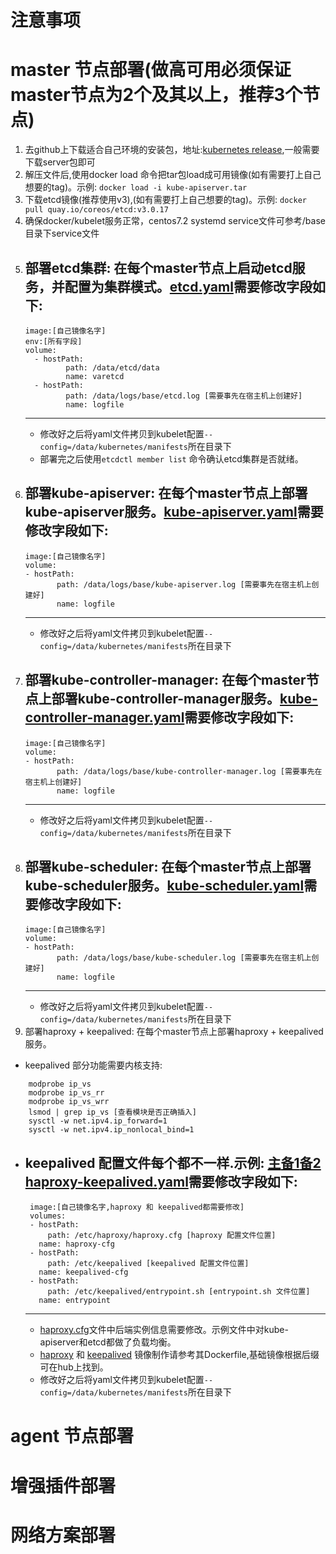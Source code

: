 # 注意事项
# master 节点部署(做高可用必须保证master节点为2个及其以上，推荐3个节点)
1. 去github上下载适合自己环境的安装包，地址:[kubernetes release](https://github.com/kubernetes/kubernetes/blob/master/CHANGELOG.md),一般需要下载server包即可
2. 解压文件后,使用docker load 命令把tar包load成可用镜像(如有需要打上自己想要的tag)。示例: `docker load -i kube-apiserver.tar`
3. 下载etcd镜像(推荐使用v3),(如有需要打上自己想要的tag)。示例: `docker pull quay.io/coreos/etcd:v3.0.17`
4. 确保docker/kubelet服务正常，centos7.2 systemd service文件可参考/base目录下service文件
5. 部署etcd集群: 在每个master节点上启动etcd服务，并配置为集群模式。[etcd.yaml](/base/master/etcd.yaml)需要修改字段如下:
	---
	   image:[自己镜像名字]
	   env:[所有字段]
	   volume:
	     - hostPath:
      	        path: /data/etcd/data
    	        name: varetcd
	     - hostPath:
      	        path: /data/logs/base/etcd.log [需要事先在宿主机上创建好]
    	        name: logfile
	---
	* 修改好之后将yaml文件拷贝到kubelet配置`--config=/data/kubernetes/manifests`所在目录下
	* 部署完之后使用`etcdctl member list` 命令确认etcd集群是否就绪。
6. 部署kube-apiserver: 在每个master节点上部署kube-apiserver服务。[kube-apiserver.yaml](/base/master/kube-apiserver.yaml)需要修改字段如下:
	---
	   image:[自己镜像名字]
	   volume:
	   - hostPath:
      	      path: /data/logs/base/kube-apiserver.log [需要事先在宿主机上创建好]
    	      name: logfile
	---
	* 修改好之后将yaml文件拷贝到kubelet配置`--config=/data/kubernetes/manifests`所在目录下
7. 部署kube-controller-manager: 在每个master节点上部署kube-controller-manager服务。[kube-controller-manager.yaml](/base/master/kube-controller-manager.yaml)需要修改字段如下:
	---
	   image:[自己镜像名字]
	   volume:
	   - hostPath:
      	      path: /data/logs/base/kube-controller-manager.log [需要事先在宿主机上创建好]
    	      name: logfile
	---
	* 修改好之后将yaml文件拷贝到kubelet配置`--config=/data/kubernetes/manifests`所在目录下
8. 部署kube-scheduler: 在每个master节点上部署kube-scheduler服务。[kube-scheduler.yaml](/base/master/kube-scheduler.yaml)需要修改字段如下:
	---
	   image:[自己镜像名字]
	   volume:
	   - hostPath:
      	      path: /data/logs/base/kube-scheduler.log [需要事先在宿主机上创建好]
    	      name: logfile
	---
	* 修改好之后将yaml文件拷贝到kubelet配置`--config=/data/kubernetes/manifests`所在目录下
9. 部署haproxy + keepalived: 在每个master节点上部署haproxy + keepalived服务。
* keepalived 部分功能需要内核支持:
```
	modprobe ip_vs
	modprobe ip_vs_rr
	modprobe ip_vs_wrr
	lsmod | grep ip_vs [查看模块是否正确插入]
	sysctl -w net.ipv4.ip_forward=1
	sysctl -w net.ipv4.ip_nonlocal_bind=1
```
* keepalived 配置文件每个都不一样.示例: [主](/base/haka/keepalived/keepalived.conf.master)[备1](/base/haka/keepalived/keepalived.conf.backup1)[备2](/base/haka/keepalived/keepalived.conf.backup2)
[haproxy-keepalived.yaml](/base/haka/haproxy-keepalived.yaml)需要修改字段如下:
	---
	   image:[自己镜像名字,haproxy 和 keepalived都需要修改]
	   volumes:
	   - hostPath:
	       path: /etc/haproxy/haproxy.cfg [haproxy 配置文件位置]
	     name: haproxy-cfg
	   - hostPath:
	       path: /etc/keepalived [keepalived 配置文件位置]
	     name: keepalived-cfg
	   - hostPath:
	       path: /etc/keepalived/entrypoint.sh [entrypoint.sh 文件位置]
	     name: entrypoint
	---
	* [haproxy.cfg](/base/haka/haproxy/haproxy.cfg)文件中后端实例信息需要修改。示例文件中对kube-apiserver和etcd都做了负载均衡。
	* [haproxy](/base/haka/haproxy/Dockerfile) 和 [keepalived](/base/haka/keepalived/Dockerfile) 镜像制作请参考其Dockerfile,基础镜像根据后缀可在hub上找到。
	* 修改好之后将yaml文件拷贝到kubelet配置`--config=/data/kubernetes/manifests`所在目录下

# agent 节点部署

# 增强插件部署
# 网络方案部署
